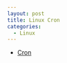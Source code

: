 ```yaml
---
layout: post
title: Linux Cron
categories:
  - Linux
---
```

* [Cron](https://opensource.com/article/17/11/how-use-cron-linux)
